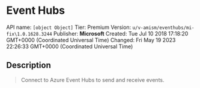 # Event Hubs
API name: `[object Object]`
Tier: Premium
Version: `u/v-amism/eventhubs/mi-fix\1.0.1628.3244`
Publisher: **Microsoft**
Created: Tue Jul 10 2018 17:18:20 GMT+0000 (Coordinated Universal Time)
Changed: Fri May 19 2023 22:26:33 GMT+0000 (Coordinated Universal Time)

## Description
> Connect to Azure Event Hubs to send and receive events.
